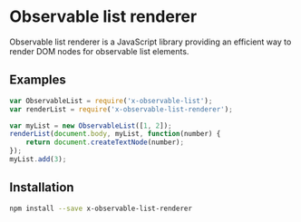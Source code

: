 # Observable list renderer

Observable list renderer is a JavaScript library providing
an efficient way to render DOM nodes for observable list elements.

## Examples

```js
var ObservableList = require('x-observable-list');
var renderList = require('x-observable-list-renderer');

var myList = new ObservableList([1, 2]);
renderList(document.body, myList, function(number) {
	return document.createTextNode(number);
});
myList.add(3);
```

## Installation

```sh
npm install --save x-observable-list-renderer
```